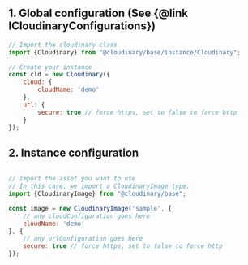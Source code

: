 <h2>1. Global configuration (See {@link ICloudinaryConfigurations})</h2>

```javascript
// Import the cloudinary class
import {Cloudinary} from "@cloudinary/base/instance/Cloudinary";

// Create your instance
const cld = new Cloudinary({
    cloud: {
        cloudName: 'demo'
    },
    url: {
        secure: true // force https, set to false to force http
    }
});
```


<h2>2. Instance configuration</h2>

```javascript

// Import the asset you want to use
// In this case, we import a CloudinaryImage type.
import {CloudinaryImage} from "@cloudinary/base";

const image = new CloudinaryImage('sample', {
    // any cloudConfiguration goes here
    cloudName: 'demo' 
}, {
    // any urlConfiguration goes here
    secure: true // force https, set to false to force http
});
```
